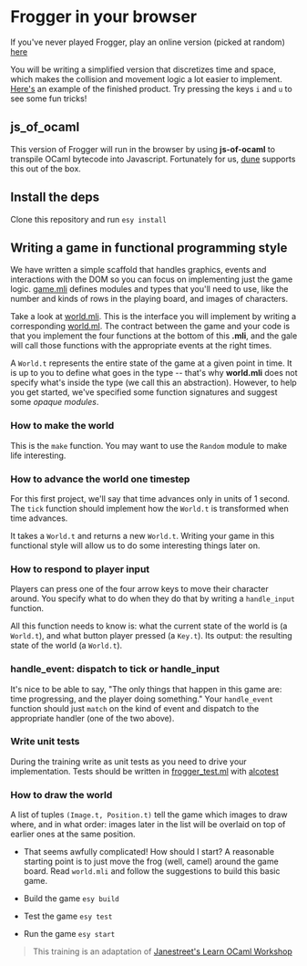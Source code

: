 # Frogger in your browser

If you've never played Frogger, play an online version (picked at random) [here](https://denodell.github.io/frogger/)

You will be writing a simplified version that discretizes time and space, which
makes the collision and movement logic a lot easier to implement. [Here's](https://ocamllabs.github.io/learn-ocaml-workshop/frogger.html) an example of the finished product. Try pressing the keys `i` and `u` to see some
fun tricks!

## js_of_ocaml

This version of Frogger will run in the browser by using **js-of-ocaml** to
transpile OCaml bytecode into Javascript. Fortunately for us, [dune](https://dune.readthedocs.io/en/stable/jsoo.html)
supports this out of the box.

## Install the deps

Clone this repository and run `esy install`

## Writing a game in functional programming style

We have written a simple scaffold that handles graphics, events and interactions with the DOM so you can focus on implementing just the game logic. [game.mli](./lib/game.mli) defines modules and types that you'll need to use, like
the number and kinds of rows in the playing board, and images of characters.

Take a look at [world.mli](./lib/world.mli). This is the interface you will implement by
writing a corresponding [world.ml](./lib/world.ml). The contract between the game and
your code is that you implement the four functions at the bottom of this
**.mli**, and the gale will call those functions with the appropriate events
at the right times.

A `World.t` represents the entire state of the game at a given point in time.
It is up to you to define what goes in the type -- that's why **world.mli**
does not specify what's inside the type (we call this an abstraction).
However, to help you get started, we've specified some function signatures and suggest some _opaque modules_.

### How to make the world

This is the `make` function. You may want to use the `Random` module to make life interesting.

### How to advance the world one timestep

For this first project, we'll say that time advances only in units of 1
second. The `tick` function should implement how the `World.t` is transformed
when time advances.

It takes a `World.t` and returns a new `World.t`. Writing your game in this
functional style will allow us to do some interesting things later on.

### How to respond to player input

Players can press one of the four arrow keys to move their character around.
You specify what to do when they do that by writing a `handle_input`
function.

All this function needs to know is: what the current state of the world is (a
`World.t`), and what button player pressed (a `Key.t`). Its output: the
resulting state of the world (a `World.t`).

### handle_event: dispatch to tick or handle_input

It's nice to be able to say, "The only things that happen in this game are:
time progressing, and the player doing something." Your `handle_event`
function should just `match` on the kind of event and dispatch to the
appropriate handler (one of the two above).

### Write unit tests

During the training write as unit tests as you need to drive your implementation.
Tests should be written in [frogger_test.ml](test/frogger_test.ml) with [alcotest](https://github.com/mirage/alcotest)

### How to draw the world

A list of tuples `(Image.t, Position.t)` tell the game which images to draw where, and in what order: images later in the list will be overlaid on top of earlier ones at the same position.

- That seems awfully complicated! How should I start?
  A reasonable starting point is to just move the frog (well, camel) around the
  game board. Read `world.mli` and follow the suggestions to build this basic game.

- Build the game `esy build`
- Test the game `esy test`
- Run the game `esy start`

> This training is an adaptation of [Janestreet's Learn OCaml Workshop](https://github.com/janestreet/learn-ocaml-workshop/tree/master/03-frogger)

